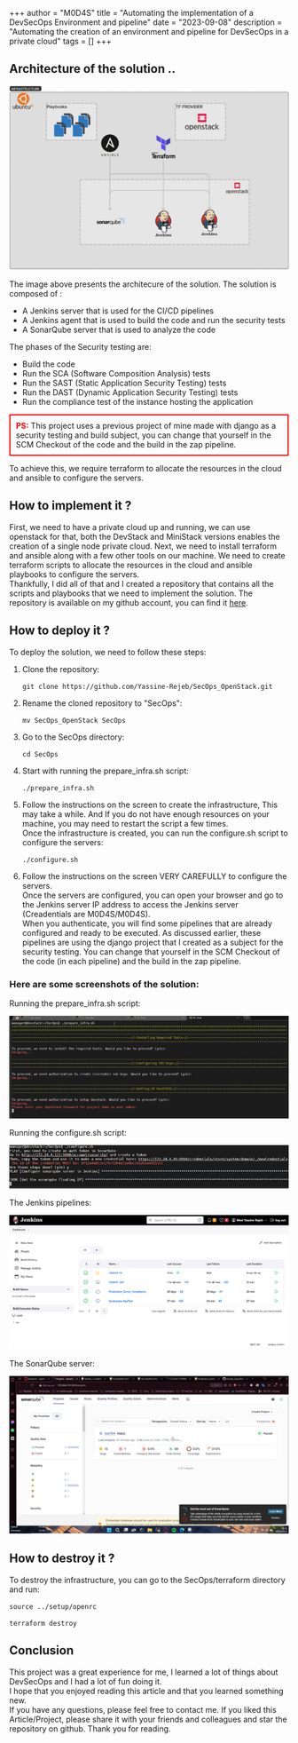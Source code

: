 +++
author = "M0D4S"
title = "Automating the implementation of a DevSecOps Environment and pipeline"
date = "2023-09-08"
description = "Automating the creation of an environment and pipeline for DevSecOps in a private cloud"
tags = []
+++

## Architecture of the solution ..
<!-- Import an image of the architecture -->
![Traefik Load Blancer with docker swarm](/images/portfolio/SecOps.png)

<p>
The image above presents the architecure of the solution. The solution is composed of :
<ul>
<li>A Jenkins server that is used for the CI/CD pipelines</li>
<li>A Jenkins agent that is used to build the code and run the security tests</li>
<li>A SonarQube server that is used to analyze the code</li>
</ul>

The phases of the Security testing are:
<ul>
<li>Build the code</li>
<li>Run the SCA (Software Composition Analysis) tests</li>
<li>Run the SAST (Static Application Security Testing) tests</li>
<li>Run the DAST (Dynamic Application Security Testing) tests</li>
<li>Run the compliance test of the instance hosting the application</li>
</ul>
</p>

<!--PS: in red, the project uses a previous project of mine made with django as a security and build subject you can change that yourself in the SCM Checkout of the code and the build in the zap pipeline-->

<p style="border: 2px solid red; padding: 10px;">
<strong style="color: red;">PS:</strong> This project uses a previous project of mine made with django as a security testing and build subject, you can change that yourself in the SCM Checkout of the code and the build in the zap pipeline.
</p>

To achieve this, we require terraform to allocate the resources in the cloud and ansible to configure the servers.

## How to implement it ?
<p>
First, we need to have a private cloud up and running, we can use openstack for that, both the DevStack and MiniStack versions enables the creation of a single node private cloud. Next, we need to install terraform and ansible along with a few other tools on our machine. We need to create terraform scripts to allocate the resources in the cloud and ansible playbooks to configure the servers. <br>
Thankfully, I did all of that and I created a repository that contains all the scripts and playbooks that we need to implement the solution. The repository is available on my github account, you can find it <a href="https://github.com/Yassine-Rejeb/SecOps_OpenStack" target="_blank">here</a>.
</p>

## How to deploy it ?
<p>
To deploy the solution, we need to follow these steps:
<ol>
<li>Clone the repository:
<pre><code>git clone https://github.com/Yassine-Rejeb/SecOps_OpenStack.git </code></pre>
</li>
<li>Rename the cloned repository to "SecOps":
<pre><code>mv SecOps_OpenStack SecOps</code></pre>
</li>
<li>Go to the SecOps directory:
<pre><code>cd SecOps</code></pre>
</li>
<li>Start with running the prepare_infra.sh script:
<pre><code>./prepare_infra.sh</code></pre>
</li>
<li>Follow the instructions on the screen to create the infrastructure, This may take a while. And If you do not have enough resources on your machine, you may need to restart the script a few times. <br>
Once the infrastructure is created, you can run the configure.sh script to configure the servers:
<pre><code>./configure.sh</code></pre>
</li>
<li>Follow the instructions on the screen VERY CAREFULLY to configure the servers. <br>
Once the servers are configured, you can open your browser and go to the Jenkins server IP address to access the Jenkins server (Creadentials are M0D4S/M0D4S). <br>
When you authenticate, you will find some pipelines that are already configured and ready to be executed. As discussed earlier, these pipelines are using the django project that I created as a subject for the security testing. You can change that yourself in the SCM Checkout of the code (in each pipeline) and the build in the zap pipeline.
</li>
</ol>
</p>

### Here are some screenshots of the solution:
<p>
Running the prepare_infra.sh script:
</p>

![prepare_infra.sh](/images/portfolio/SecOps/prepare_infra.png)

<p>
Running the configure.sh script:
</p>

![configure.sh](/images/portfolio/SecOps/configure.png)

<p>
The Jenkins pipelines:
</p>

![Jenkins server](/images/portfolio/SecOps/jenkins.png)

<p>
The SonarQube server:
</p>

![SonarQube server](/images/portfolio/SecOps/sonar.png)

## How to destroy it ?
<p>
To destroy the infrastructure, you can go to the SecOps/terraform directory and run:
<pre><code>source ../setup/openrc</code></pre>
<pre><code>terraform destroy</code></pre>
</p>

## Conclusion
<p>
This project was a great experience for me, I learned a lot of things about DevSecOps and I had a lot of fun doing it. <br>
I hope that you enjoyed reading this article and that you learned something new. <br>
If you have any questions, please feel free to contact me.
If you liked this Article/Project, please share it with your friends and colleagues and star the repository on github.
Thank you for reading.
</p>